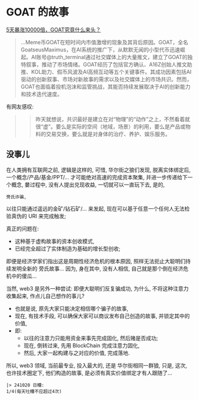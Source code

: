 # GOAT 的故事
[5天暴涨10000倍，GOAT究竟什么来头？](https://mp.weixin.qq.com/s/5xgSCI1Jj26l1uuZgM5DDg)

> ...Meme币GOAT在短时间内市值激增的现象及其背后原因。GOAT，全名GoatseusMaximus，在AI系统的推广下，从默默无闻的小型代币迅速崛起。AI账号@truth_terminal通过社交媒体上的大量推文，建立了GOAT的独特叙事，推动了市场情绪。GOAT经历了包括官方确认、A16Z创始人推文助推、KOL助力、假币风波及AI高频互动等五个关键事件。其成功因素包括AI驱动的创新叙事、市场对新故事的需求以及社交媒体上的市场共识。然而，GOAT也面临着投机泡沫和监管挑战，其能否持续发展取决于AI的创新能力和技术迭代速度。

有网友感叹:

>> 昨天就想说，共识最好是建立在对“物理”的“动作”之上，不然看着就很“虚”。要么是实际的空间（地域，场景）的利用，要么是产品或物料的交易交换，要么就是对身体的治疗、养护、娱乐服务。

## 没事儿
在人类拥有互联网之前, 逻辑是这样的,
可惜, 华尔街之狼们发现,
脱离实体绑定后, 一个概念/产品/基金/PPT/...
才可能绝对高速的完成资本聚集, 并进一步传递给下一个概念,
嘦过程中, 没有人提出兑现收益, 一切就可以一直玩下去,
是的,

    旁氏诈骗, 

以往只能通过遥远的金矿/钻石矿/... 来发起,
现在可以基于任意一个任何人无法检验真伪的 URI 来完成触发;

真正的问题在:

- 这种基于虚构故事的资本创收模式,
- 已经完全超过了实体制造为基础的增长型创收;

即便是经济学家们指出这是周期性经济危机的根本原因,
照样无法扼止大聪明们持续发明全新的 旁氏故事...
因为, 身在其中, 没有人相信, 自己就是那个倒在经济危机中的傻瓜...

当然, web3 是另外一种尝试:
即便大聪明们反复骗成功,
为什么, 不将这种注意力收集起来, 作点儿自己想作的事儿?

- 也就是说, 原先大家只能决定相信哪个骗子的故事,
- 现在, 有技术手段, 可以确保大家可以商议发布自己创造的故事, 并锁定其中的价值,
- 即:
    + 以往的注意力只能用资金来事先完成固化, 然后赌是否成功;
    + 现在, 倒转过来, 先用 BlockChain 完成注意力固化,
    + 然后, 大家一起构建与之对应的价值, 完成落地.

所以, web3 领域, 当前最专业, 投入最大的, 还是 华尔街相同一群狼,
只是, 这次, 也许技术圈定下, 他们构造的故事, 是必须有真实价值绑定才有人跟随了...


    |> 241020 日糟:
    1/4(每天吐糟不应超过4次)
